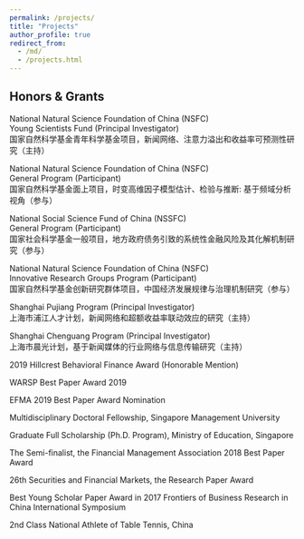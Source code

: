 ```yaml
---
permalink: /projects/
title: "Projects"
author_profile: true
redirect_from: 
  - /md/
  - /projects.html
---
```


## Honors & Grants

 National Natural Science Foundation of China (NSFC) <br>Young Scientists Fund (Principal Investigator)<br>
 国家自然科学基金青年科学基金项目，新闻网络、注意力溢出和收益率可预测性研究（主持）

National Natural Science Foundation of China (NSFC) <br>General Program (Participant)
<br>国家自然科学基金面上项目，时变高维因子模型估计、检验与推断: 基于频域分析视角（参与）

National Social Science Fund of China (NSSFC) <br>General Program (Participant)
<br>国家社会科学基金一般项目，地方政府债务引致的系统性金融风险及其化解机制研究（参与）

National Natural Science Foundation of China (NSFC) <br>Innovative Research Groups Program (Participant)
<br>国家自然科学基金创新研究群体项目，中国经济发展规律与治理机制研究（参与）

Shanghai Pujiang Program (Principal Investigator)
<br>上海市浦江人才计划，新闻网络和超额收益率联动效应的研究（主持）

Shanghai Chenguang Program (Principal Investigator)
<br>上海市晨光计划，基于新闻媒体的行业网络与信息传输研究（主持）

2019 Hillcrest Behavioral Finance Award (Honorable Mention)

WARSP Best Paper Award 2019

EFMA 2019 Best Paper Award Nomination

Multidisciplinary Doctoral Fellowship, Singapore Management University

Graduate Full Scholarship (Ph.D. Program), Ministry of Education, Singapore

The Semi-finalist, the Financial Management Association 2018 Best Paper Award

26th Securities and Financial Markets, the Research Paper Award

Best Young Scholar Paper Award in 2017 Frontiers of Business Research in China International Symposium

2nd Class National Athlete of Table Tennis, China



